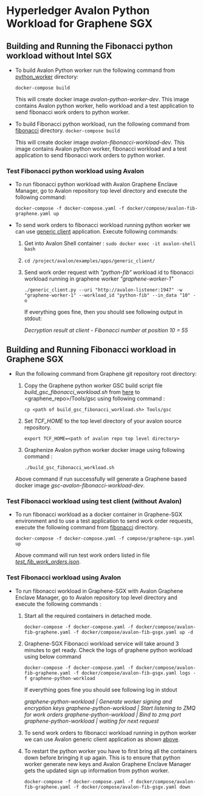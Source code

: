 <!--
Licensed under Creative Commons Attribution 4.0 International License
https://creativecommons.org/licenses/by/4.0/
-->

# Hyperledger Avalon Python Workload for Graphene SGX

## Building and Running the Fibonacci python workload without Intel SGX

- To build Avalon Python worker run the following command from [python_worker](https://github.com/hyperledger/avalon/tree/master/tc/graphene/python_worker) directory:

  `docker-compose build`

  This will create docker image *avalon-python-worker-dev*. This image contains Avalon python worker, hello workload and a test application to send fibonacci work orders to python worker.

- To build Fibonacci python workload, run the following command from [fibonacci](https://github.com/hyperledger/avalon/tree/master/examples/graphene_apps/python_workloads/fibonacci) directory.
  `docker-compose build`

  This will create docker image *avalon-fibonacci-workload-dev*. This image contains Avalon python worker, fibonacci workload and a test application to send fibonacci work orders to python worker.

### Test Fibonacci python workload using Avalon

- To run fibonacci python workload with Avalon Graphene Enclave Manager, go to Avalon repository top level directory and execute the following command:

  `docker-compose -f docker-compose.yaml -f docker/compose/avalon-fib-graphene.yaml up`

- To send work orders to fibonacci workload running python worker we can use [generic client](https://github.com/hyperledger/avalon/tree/master/examples/apps/generic_client) application. Execute following commands:

  1. Get into Avalon Shell container : `sudo docker exec -it avalon-shell bash`

  2. `cd /project/avalon/examples/apps/generic_client/`

  3. Send work order request with *"python-fib"* workload id to fibonacci workload running in graphene worker *"graphene-worker-1"*

     `./generic_client.py --uri "http://avalon-listener:1947" -w "graphene-worker-1" --workload_id "python-fib" --in_data "10" -o`

     If everything goes fine, then you should see following output in stdout:

     *Decryption result at client - Fibonacci number at position 10 = 55*

## Building and Running Fibonacci workload in Graphene SGX

- Run the following command from Graphene git repository root directory:

  1. Copy the Graphene python worker GSC build script file *build_gsc_fibonacci_workload.sh* from [here](https://github.com/hyperledger/avalon/tree/master/examples/graphene_apps/python_workloads/fibonacci/graphene_sgx) to <graphene_repo>/Tools/gsc using following command :

     `cp <path of build_gsc_fibonacci_workload.sh> Tools/gsc`

  2. Set *TCF_HOME* to the top level directory of your avalon source repository.

     `export TCF_HOME=<path of avalon repo top level directory>`

  3. Graphenize Avalon python worker docker image using following command :

     `./build_gsc_fibonacci_workload.sh`

  Above command if run successfully will generate a Graphene based docker image *gsc-avalon-fibonacci-workload-dev*.

### Test Fibonacci workload using test client (without Avalon)

- To run fibonacci workload as a docker container in Graphene-SGX environment and to use a test application to send work order requests, execute the following command from [fibonacci](https://github.com/hyperledger/avalon/tree/master/examples/graphene_apps/python_workloads/fibonacci) directory.

  `docker-compose -f docker-compose.yaml -f compose/graphene-sgx.yaml up`

  Above command will run test work orders listed in file [*test_fib_work_orders.json*](http://github.com/hyperledger/avalon/tree/master/examples/graphene_apps/python_workloads/fibonacci/tests/test_fib_work_orders.json).

### Test Fibonacci workload using Avalon

- To run fibonacci workload in Graphene-SGX with Avalon Graphene Enclave Manager, go to Avalon repository  top level directory and execute the following commands :

  1. Start all the required containers in detached mode.

     `docker-compose -f docker-compose.yaml -f docker/compose/avalon-fib-graphene.yaml -f docker/compose/avalon-fib-gsgx.yaml up -d`

  2. Graphene-SGX Fibonacci workload service will take around 3 minutes to get ready. Check the logs of graphene python workload using below command

     `docker-compose -f docker-compose.yaml -f docker/compose/avalon-fib-graphene.yaml -f docker/compose/avalon-fib-gsgx.yaml logs -f graphene-python-workload`

     If everything goes fine you should see following log in stdout

     *graphene-python-workload   | Generate worker signing and encryption keys*
     *graphene-python-workload   | Start listening to ZMQ for work orders*
     *graphene-python-workload   | Bind to zmq port*
     *graphene-python-workload   | waiting for next request*

  3. To send work orders to fibonacci workload running in python worker we can use Avalon generic client application as shown [above](https://github.com/hyperledger/avalon/tree/master/examples/graphene_apps/python_workloads#test-python-worker-using-avalon).

  4. To restart the python worker you have to first bring all the containers down before bringing it up again. This is to ensure that python worker generate new keys and Avalon Graphene Enclave Manager gets the updated sign up information from python worker.

     `docker-compose -f docker-compose.yaml -f docker/compose/avalon-fib-graphene.yaml -f docker/compose/avalon-fib-gsgx.yaml down`
